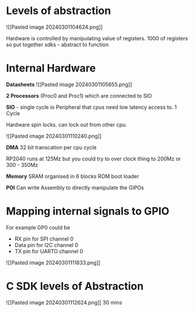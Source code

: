 # Levels of abstraction
![[Pasted image 20240301104624.png]]

Hardware is controlled by manipulating value of registers. 
1000 of registers so put together sdks - abstract to function


# Internal Hardware
**Datasheets**
![[Pasted image 20240301105655.png]]

**2 Processors** (Proc0 and Proc1)
which are connected to SIO


**SIO** - single cycle io
Peripheral that cpus need low latency access to. 1 Cycle

Hardware spin locks. can lock out from other cpu.

![[Pasted image 20240301110240.png]]

**DMA**
32 bit transcation per cpu cycle

RP2040 runs at 125Mz but you could try to over clock thing to 200Mz or 300 - 350Mz

**Memory**
SRAM organised in 6 blocks
ROM boot loader


**POI**
Can write Assembly to directly manipulate the GIPOs

# Mapping internal signals to GPIO

For example GP0 could be 
- RX pin for SPI channel 0
- Data pin for I2C channel 0
- TX pin for UARTO channel 0

![[Pasted image 20240301111833.png]]

# C SDK levels of Abstraction
![[Pasted image 20240301112624.png]]
30 mins